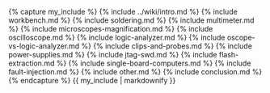 {% capture my_include %}
{% include ../wiki/intro.md %}
{% include workbench.md %}
{% include soldering.md %}
{% include multimeter.md %}
{% include microscopes-magnification.md %}
{% include oscilloscope.md %}
{% include logic-analyzer.md %}
{% include oscope-vs-logic-analyzer.md %}
{% include clips-and-probes.md %}
{% include power-supplies.md %}
{% include jtag-swd.md %}
{% include flash-extraction.md %}
{% include single-board-computers.md %}
{% include fault-injection.md %}
{% include other.md %}
{% include conclusion.md %}
{% endcapture %}
{{ my_include | markdownify }}
